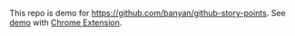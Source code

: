 This repo is demo for https://github.com/banyan/github-story-points. See [demo](https://github.com/banyan/github-story-points-sandbox/projects/1) with [Chrome Extension](https://chrome.google.com/webstore/detail/github-story-points/fdhfdpafombnahpjjjcfopmehfofbdko).
